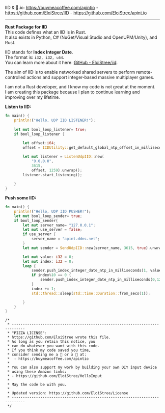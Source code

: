 IID & 🍺.io: https://buymeacoffee.com/apintio - https://github.com/EloiStree/IID - https://github.com/EloiStree/apint.io

--------------------------------------


**Rust Package for IID**  
This code defines what an IID is in Rust.  
It also exists in Python, C# (NuGet/Visual Studio and OpenUPM/Unity), and Rust.  

IID stands for **Index Integer Date**.  
The format is: `i32, i32, u64`.  
You can learn more about it here: [GitHub - EloiStree/iid](https://github.com/EloiStree/iid).  

The aim of IID is to enable networked shared servers to perform remote-controlled actions and support integer-based massive multiplayer games.  

I am not a Rust developer, and I know my code is not great at the moment.  
I am creating this package because I plan to continue learning and improving over my lifetime.  



**Listen to IID:**  
``` rust 
fn main() {
    println!("Hello, UDP IID LISTENER!");
    
    let mut bool_loop_listener= true;
    if bool_loop_listener {
    
        let offset:i64; 
        offset = IIDUtility::get_default_global_ntp_offset_in_milliseconds();

        let mut listener = ListenUdpIID::new(
            "0.0.0.0",
            3615,
            offset, 1259).unwrap();
        listener.start_listening();
    
    }
}

```


**Push some IID:**  
``` rust 
fn main() {
    println!("Hello, UDP IID PUSHER!");
    let mut bool_loop_sender= true;
    if bool_loop_sender{
        let mut server_name= "127.0.0.1";
        let mut use_server = false;
        if use_server {
            server_name = "apint.ddns.net";
        }
        let mut sender = SendUdpIID::new(server_name, 3615, true).unwrap();

        let mut value: i32 = 0;
        let mut index: i32 = 0;
        loop {
            sender.push_index_integer_date_ntp_in_milliseconds(1, value, 0).unwrap();
            if index%10 == 0 {
                sender.push_index_integer_date_ntp_in_milliseconds(0,1259, 0);
            }
            index += 1;
            std::thread::sleep(std::time::Duration::from_secs(1));

        }   
    }
}

```



```
/*
 * ----------------------------------------------------------------------------
 * "PIZZA LICENSE":
 * https://github.com/EloiStree wrote this file.
 * As long as you retain this notice, you
 * can do whatever you want with this code.
 * If you think my code saved you time,
 * consider sending me a 🍺 or a 🍕 at:
 *  - https://buymeacoffee.com/apintio
 * 
 * You can also support my work by building your own DIY input device
 * using these Amazon links:
 * - https://github.com/EloiStree/HelloInput
 *
 * May the code be with you.
 *
 * Updated version: https://github.com/EloiStree/License
 * ----------------------------------------------------------------------------
 */
```